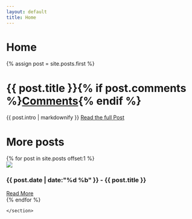 ```yaml
---
layout: default
title: Home
---
```

# Home

{% assign post = site.posts.first %}
<div class="c-hero" style="background: url({{post.thumbnail_image.large | relative_url}})bottom center / cover no-repeat;">
   <h1 class="c-hero__title">{{ post.title }}{% if post.comments %}<a href="{{ post.url }}#disqus_thread" class="disqus-comment-count">Comments</a>{% endif %}</h1>
   {{ post.intro | markdownify  }}
   <a href="{{ post.url }}" class="btn--hero">Read the full Post</a>
</div>

<div class="constrain">
    <h1>More posts</h1> 
    <section class="card-list">
            {% for post in site.posts offset:1 %}
            <div class="card">
                    <img src="{{ post.thumbnail_image.small }}" />
                    <div class="card-details">
                    <h3>{{ post.date | date:"%d %b" }} - {{ post.title }}</h3>
                <a href="{{ post.url }}" class="btn">Read More</a>
                    </div>
                </div>
            {% endfor %}
           
    </section>
 </div>